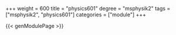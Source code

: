 +++
weight = 600
title = "physics601"
degree = "msphysik2"
tags = ["msphysik2", "physics601"]
categories = ["module"]
+++

{{< genModulePage >}}
